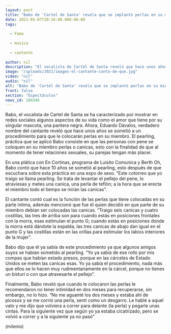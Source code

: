 ```yaml
---
layout: post
title: "Babo de 'Cartel de Santa' revela que se implantó perlas en su miembro para satisfacer a su pareja"
date: 2021-05-07T20:34:00.000-06:00
tags:
  
  - Fama
  
  - musica
  
  - cantante
  
author: nil
description: "El vocalista de Cartel de Santa reveló que hace unos años se colocó unas perlas en su miembro para darle más placer a sus parejas sexuales. "
image: "/uploads/2021/images-el-cantante-conto-de-que.jpg"
video: "nil"
audio: "nil"
alt: "Babo de 'Cartel de Santa' revela que se implantó perlas en su miembro para satisfacer a su pareja"
front: false
section: "Espectáculos"
news_id: 184346
---
```


Babo, el vocalista de Cartel de Santa se ha caracterizado por mostrar en redes sociales algunos aspectos de su vida como el amor que tiene por su singular mascota, una pantera negra. Ahora, Eduardo Dávalos, verdadero nombre del cantante reveló que hace unos años se sometió a un procedimiento para que le colocarán perlas en su miembro. El pearling, práctica que se aplicó Babo consiste en que las personas con pene se coloquen en su miembro perlas o canicas, esto con la finalidad de que al momento de tener relaciones sexuales, su parejas tengan más placer. 

En una plática con En Cortinas, programa de Luisito Comunica y Berth Oh, Babo contó que hace 10 años se sometió al pearling, esto después de que escuchara sobre esta práctica en una expo de sexo. “Este cotorreo que yo traigo se llama pearling. Se trata de levantar el pellejo del pene, lo atraviesas y metes una canica, una perla de teflón; a la hora que se erecta el miembro todo el tiempo se miran las canicas”. 

El cantante contó cual es la función de las perlas que tiene colocadas en su parte íntima, además mencionó que fue él quien decidió en que parte de su miembro debían ser colocadas las canicas. “Traigo seis canicas y cuatro costillas, las tres de arriba son para cuando estás en posiciones frontales con la morra, esas estimulan el punto G; cuando estás en posiciones donde la morra está dándote la espalda, las tres canicas de abajo dan igual en el punto G y las costillas están en las orillas para estimular los labios interiores de la mujer”. 

Babo dijo que él ya sabía de este procedimiento ya que algunos amigos suyos se habían sometido al pearling. “Yo ya sabía de ese rollo por mis compas que habían estado presos, porque en las cárceles de Estado Unidos se meten las canicas esas. Yo ya sabía el procedimiento, nada más que ellos se lo hacen muy rudimentariamente en la cárcel, porque no tienes un bisturí o con que atravesarte el pellejo”. 

Finalmente, Babo reveló que cuando le colocaron las perlas le recomendaron no tener intimidad en dos meses para recuperarse, sin embargo, no lo hizo. “No me aguanté los dos meses y estaba ahí de picosos y se me corrió una perla, sentí como un desgarro. Le hablé a aquel vato y me dijo que volviera a correr para delante (la perla) y pegarle unas cintas. Para la siguiente vez que según yo ya estaba cicatrizado, pero se volvió a correr y a la siguiente ya no pasó” 

(milenio)